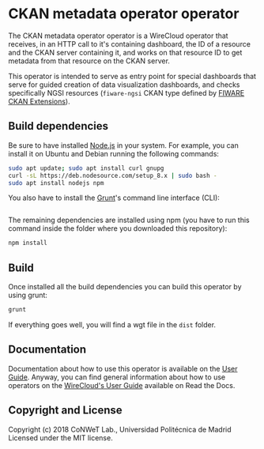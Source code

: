 # CKAN metadata operator operator

The CKAN metadata operator operator is a WireCloud operator that receives, in an HTTP call to it's containing dashboard, the ID of a resource and the CKAN server containing it, and works on that resource ID to get metadata from that resource on the CKAN server.

This operator is intended to serve as entry point for special dashboards that serve for guided creation of data visualization dashboards, and checks specifically NGSI resources (`fiware-ngsi` CKAN type defined by [FIWARE CKAN Extensions](https://github.com/conwetlab/FIWARE-CKAN-Extensions)).

## Build dependencies

Be sure to have installed [Node.js](https://nodejs.org/) in your system. For example, you can install it on Ubuntu and Debian running the following commands:

```bash
sudo apt update; sudo apt install curl gnupg
curl -sL https://deb.nodesource.com/setup_8.x | sudo bash -
sudo apt install nodejs npm 
```

You also have to install the [Grunt](https://gruntjs.com/)'s command line interface (CLI):

```sudo npm install -g grunt-cli
```

The remaining dependencies are installed using npm (you have to run this command
inside the folder where you downloaded this repository):

```bash
npm install
```


## Build

Once installed all the build dependencies you can build this operator by using grunt:

```bash
grunt
```

If everything goes well, you will find a wgt file in the `dist` folder.


## Documentation

Documentation about how to use this operator is available on the
[User Guide](src/doc/userguide.md). Anyway, you can find general information
about how to use operators on the
[WireCloud's User Guide](https://wirecloud.readthedocs.io/en/stable/user_guide/)
available on Read the Docs.

## Copyright and License

Copyright (c) 2018 CoNWeT Lab., Universidad Politécnica de Madrid
Licensed under the MIT license.
